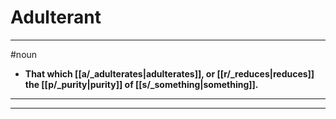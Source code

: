 # Adulterant
---
#noun
- **That which [[a/_adulterates|adulterates]], or [[r/_reduces|reduces]] the [[p/_purity|purity]] of [[s/_something|something]].**
---
---
